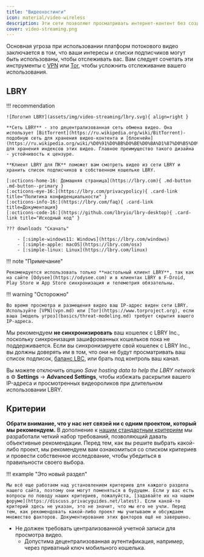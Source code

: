 ```yaml
---
title: "Видеохостинги"
icon: material/video-wireless
description: Эти сети позволяют просматривать интернет-контент без создания рекламного профиля на основе ваших интересов.
cover: video-streaming.png
---
```


Основная угроза при использовании платформ потокового видео заключается в том, что ваши интересы и списки подписчиков могут быть использованы, чтобы отслеживать вас. Вам следует сочетать эти инструменты с [VPN](vpn.md) или [Tor](https://www.torproject.org/), чтобы усложнить отслеживание вашего использования.

## LBRY

!!! recommendation

    ![Логотип LBRY](assets/img/video-streaming/lbry.svg){ align=right }
    
    **Сеть LBRY** - это децентрализованная сеть обмена видео. Она использует [BitTorrent](https://ru.wikipedia.org/wiki/BitTorrent)-подобную сеть для хранения видео-контента и [блокчейн](https://ru.wikipedia.org/wiki/%D0%91%D0%BB%D0%BE%D0%BA%D1%87%D0%B5%D0%B9%D0%BD) для хранения индексов этих видео. Главное преимущество такого дизайна - устойчивость к цензуре.
    
    **Клиент LBRY для ПК** поможет вам смотреть видео из сети LBRY и хранить список подписчиков в собственном кошельке LBRY.
    
    [:octicons-home-16: Домашняя страница](https://lbry.com){ .md-button .md-button--primary }
    [:octicons-eye-16:](https://lbry.com/privacypolicy){ .card-link title="Политика конфиденциальности" }
    [:octicons-info-16:](https://lbry.com/faq){ .card-link title=Документация}
    [:octicons-code-16:](https://github.com/lbryio/lbry-desktop){ .card-link title="Исходный код" }
    
    ??? downloads "Скачать"
    
        - [:simple-windows11: Windows](https://lbry.com/windows)
        - [:simple-apple: macOS](https://lbry.com/osx)
        - [:simple-linux: Linux](https://lbry.com/linux)

!!! note "Примечание"

    Рекомендуется использовать только **настольный клиент LBRY**, так как на сайте [Odysee](https://odysee.com) и в клиентах LBRY в F-Droid, Play Store и App Store синхронизация и телеметрия обязательны.

!!! warning "Осторожно"

    Во время просмотра и размещения видео ваш IP-адрес виден сети LBRY. Используйте [VPN](vpn.md) или [Tor](https://www.torproject.org), если ваша [модель угроз](basics/threat-modeling.md) требует скрытия вашего IP-адреса.

Мы рекомендуем **не синхронизировать** ваш кошелек с LBRY Inc., поскольку синхронизация зашифрованных кошельков пока не поддерживается. Если вы синхронизируете свой кошелек с LBRY Inc., вы должны доверять им в том, что они не будут просматривать ваш список подписок, [баланс LBC](https://lbry.com/faq/earn-credits), или брать под контроль ваш канал.

Вы можете отключить опцию *Save hosting data to help the LBRY network* в :gear: **Settings** → **Advanced Settings**, чтобы избежать раскрытия вашего IP-адреса и просмотренных видеороликов при длительном использовании LBRY.

## Критерии

**Обрати внимание, что у нас нет связей ни с одним проектом, который мы рекомендуем.** В дополнение к [нашим стандартным критериям](about/criteria.md) мы разработали четкий набор требований, позволяющий давать объективные рекомендации. Перед тем, как вы решите выбрать какой-либо проект, мы рекомендуем вам ознакомиться со списком критериев и провести собственное исследование, чтобы убедиться в правильности своего выбора.

!!! example "Это новый раздел"

    Мы всё еще работаем над установлением критериев для каждого раздела нашего сайта, поэтому они могут поменяться в будущем. Если у вас есть вопросы по поводу наших критериев, пожалуйста, [задавайте их на нашем форуме](https://discuss.privacyguides.net/latest). Если какой-то критерий здесь не указан, это не значит, что мы его не учли. Перед тем, как рекомендовать какой-либо проект мы учитываем и обсуждаем множество факторов. Документирование этих факторов ещё не завершено.

- Не должен требовать централизованной учетной записи для просмотра видео.
    - Допустима децентрализованная аутентификация, например, через приватный ключ мобильного кошелька.
